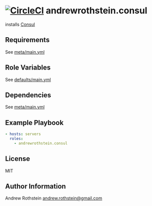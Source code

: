 [![CircleCI](https://circleci.com/gh/andrewrothstein/ansible-consul.svg?style=svg)](https://circleci.com/gh/andrewrothstein/ansible-consul)
andrewrothstein.consul
======================

installs [Consul](https://www.consul.io/)

Requirements
------------

See [meta/main.yml](meta/main.yml)

Role Variables
--------------

See [defaults/main.yml](defaults/main.yml)

Dependencies
------------

See [meta/main.yml](meta/main.yml)

Example Playbook
----------------
```yml
- hosts: servers
  roles:
    - andrewrothstein.consul
```

License
-------

MIT

Author Information
------------------

Andrew Rothstein <andrew.rothstein@gmail.com>
